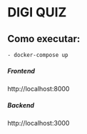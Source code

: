 # DIGI QUIZ

## Como executar:
```
- docker-compose up
```

##### Frontend
http://localhost:8000

##### Backend
http://localhost:3000


